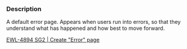 ### Description
A default error page. Appears when users run into errors, so that they understand what has happened and how best to move forward.

[EWL-4894 SG2 | Create "Error" page](https://issues.ama-assn.org/browse/EWL-4894)
